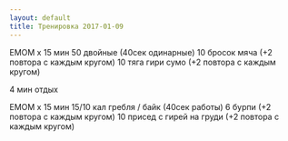 ```yaml
---
layout: default
title: Тренировка 2017-01-09
---
```


ЕМОМ x 15 мин 
50 двойные (40сек одинарные) 
10 бросок мяча (+2 повтора с каждым кругом) 
10 тяга гири сумо (+2 повтора с каждым кругом) 

4 мин отдых 

ЕМОМ x 15 мин 
15/10 кал гребля / байк (40сек работы) 
6 бурпи (+2 повтора с каждым кругом) 
10 присед с гирей на груди (+2 повтора с каждым кругом) 
